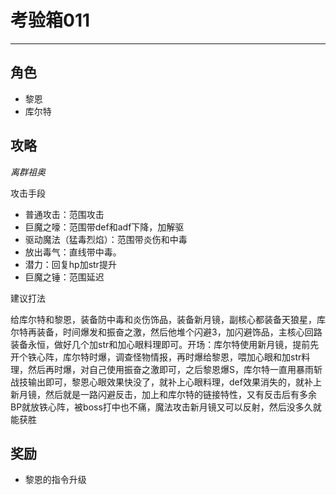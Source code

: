 # 考验箱011

---

## 角色

- 黎恩
- 库尔特

## 攻略

*离群祖奥*

攻击手段
- 普通攻击：范围攻击
- 巨魔之嚎：范围带def和adf下降，加解驱
- 驱动魔法（猛毒烈焰）：范围带炎伤和中毒
- 放出毒气：直线带中毒。
- 潜力：回复hp加str提升
- 巨魔之锤：范围延迟

建议打法

给库尔特和黎恩，装备防中毒和炎伤饰品，装备新月镜，副核心都装备天狼星，库尔特再装备，时间爆发和振奋之激，然后他堆个闪避3，加闪避饰品，主核心回路装备永恒，做好几个加str和加心眼料理即可。开场：库尔特使用新月镜，提前先开个铁心阵，库尔特时爆，调查怪物情报，再时爆给黎恩，喂加心眼和加str料理，然后再时爆，对自己使用振奋之激即可，之后黎恩爆S，库尔特一直用暴雨斩战技输出即可，黎恩心眼效果快没了，就补上心眼料理，def效果消失的，就补上新月镜，然后就是一路闪避反击，加上和库尔特的链接特性，又有反击后有多余BP就放铁心阵，被boss打中也不痛，魔法攻击新月镜又可以反射，然后没多久就能获胜

## 奖励

- 黎恩的指令升级